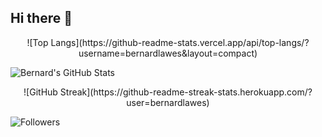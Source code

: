 ## Hi there 👋

<!--
**bernardlawes/bernardlawes** is a ✨ _special_ ✨ repository because its `README.md` (this file) appears on your GitHub profile.

Here are some ideas to get you started:

- 🔭 I’m currently working on ...
- 🌱 I’m currently learning ...
- 👯 I’m looking to collaborate on ...
- 🤔 I’m looking for help with ...
- 💬 Ask me about ...
- 📫 How to reach me: ...
- 😄 Pronouns: ...
- ⚡ Fun fact: ...
-->

<p align="center">
![Top Langs](https://github-readme-stats.vercel.app/api/top-langs/?username=bernardlawes&layout=compact)

![Bernard's GitHub Stats](https://github-readme-stats.vercel.app/api?username=bernardlawes&show_icons=true&theme=tokyonight)
</p>

<p align="center">
![GitHub Streak](https://github-readme-streak-stats.herokuapp.com/?user=bernardlawes)

![Followers](https://img.shields.io/github/followers/bernardlawes?label=Follow&style=social)
</p>


